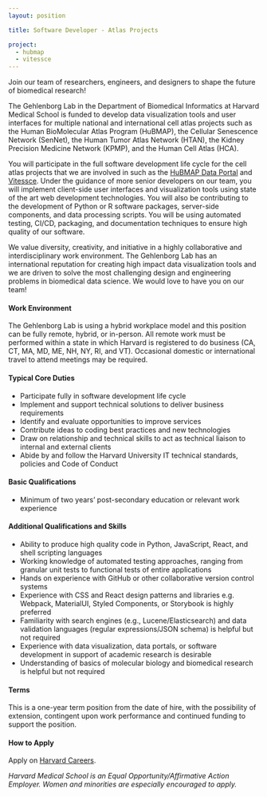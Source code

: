 ```yaml
---
layout: position

title: Software Developer - Atlas Projects

project:
  - hubmap
  - vitessce
---
```


Join our team of researchers, engineers, and designers to shape the future of biomedical research! 
 
The Gehlenborg Lab in the Department of Biomedical Informatics at Harvard Medical School is funded to develop data visualization tools and user interfaces for multiple national and international cell atlas projects such as the Human BioMolecular Atlas Program (HuBMAP), the Cellular Senescence Network (SenNet), the Human Tumor Atlas Network (HTAN), the Kidney Precision Medicine Network (KPMP), and the Human Cell Atlas (HCA). 
 
You will participate in the full software development life cycle for the cell atlas projects that we are involved in such as the [HuBMAP Data Portal](https://portal.hubmapconsortium.org)  and [Vitessce](http://vitessce.io). Under the guidance of more senior developers on our team, you will implement client-side user interfaces and visualization tools using state of the art web development technologies. You will also be contributing to the development of Python or R software packages, server-side components, and data processing scripts.  You will be using automated testing, CI/CD, packaging, and documentation techniques to ensure high quality of our software.

We value diversity, creativity, and initiative in a highly collaborative and interdisciplinary work environment. The Gehlenborg Lab has an international reputation for creating high impact data visualization tools and we are driven to solve the most challenging design and engineering problems in biomedical data science. We would love to have you on our team!

#### Work Environment
The Gehlenborg Lab is using a hybrid workplace model and this position can be fully remote, hybrid, or in-person. All remote work must be performed within a state in which Harvard is registered to do business (CA, CT, MA, MD, ME, NH, NY, RI, and VT). Occasional domestic or international travel to attend meetings may be required.

#### Typical Core Duties
- Participate fully in software development life cycle
- Implement and support technical solutions to deliver business requirements
- Identify and evaluate opportunities to improve services
- Contribute ideas to coding best practices and new technologies
- Draw on relationship and technical skills to act as technical liaison to internal and external clients
- Abide by and follow the Harvard University IT technical standards, policies and Code of Conduct

#### Basic Qualifications
- Minimum of two years’ post-secondary education or relevant work experience

#### Additional Qualifications and Skills
- Ability to produce high quality code in Python, JavaScript, React, and shell scripting languages
- Working knowledge of automated testing approaches, ranging from granular unit tests to functional tests of entire applications
- Hands on experience with GitHub or other collaborative version control systems
- Experience with CSS and React design patterns and libraries e.g. Webpack, MaterialUI, Styled Components, or Storybook is highly preferred
- Familiarity with search engines (e.g., Lucene/Elasticsearch) and data validation languages (regular expressions/JSON schema) is helpful but not required
- Experience with data visualization, data portals, or software development in support of academic research is desirable
- Understanding of basics of molecular biology and biomedical research is helpful but not required

#### Terms
This is a one-year term position from the date of hire, with the possibility of extension, contingent upon work performance and continued funding to support the position. 

#### How to Apply
Apply on [Harvard Careers](https://sjobs.brassring.com/TGnewUI/Search/home/HomeWithPreLoad?partnerid=25240&siteid=5341&PageType=JobDetails&jobid=1975015).

*Harvard Medical School is an Equal Opportunity/Affirmative Action Employer. Women and minorities are especially encouraged to apply.*